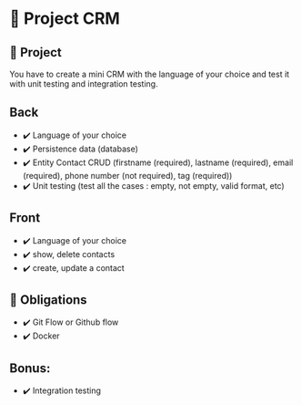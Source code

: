 
# :notebook_with_decorative_cover: Project CRM

## :file_folder: Project
You have to create a mini CRM with the language of your choice and test it with unit testing and integration testing.

## Back
- :heavy_check_mark: Language of your choice 
- :heavy_check_mark: Persistence data (database)
- :heavy_check_mark: Entity Contact CRUD (firstname (required), lastname (required), email (required), phone number (not required), tag (required))
- :heavy_check_mark: Unit testing (test all the cases : empty, not empty, valid format, etc)

## Front
- :heavy_check_mark: Language of your choice
- :heavy_check_mark: show, delete contacts
- :heavy_check_mark: create, update a contact

## :red_circle: Obligations
- :heavy_check_mark: Git Flow or Github flow
- :heavy_check_mark: Docker

## Bonus:
- :heavy_check_mark: Integration testing
